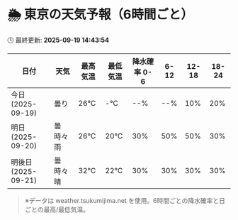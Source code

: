 # 🌦️ 東京の天気予報（6時間ごと）

🕒 最終更新: **2025-09-19 14:43:54**

| 日付 | 天気 | 最高気温 | 最低気温 | 降水確率 0-6 | 6-12 | 12-18 | 18-24 |
|------|------|----------|----------|------------|------|------|------|
| 今日 (2025-09-19) | 曇り | 26℃ | -℃ | --% | --% | 10% | 20% |
| 明日 (2025-09-20) | 曇時々雨 | 26℃ | 20℃ | 30% | 50% | 50% | 30% |
| 明後日 (2025-09-21) | 曇時々晴 | 32℃ | 22℃ | 30% | 30% | 30% | 30% |

> ※データは weather.tsukumijima.net を使用。6時間ごとの降水確率と日ごとの最高/最低気温。